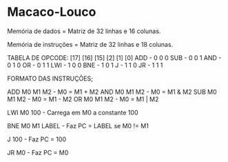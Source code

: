 Macaco-Louco
============

Memória de dados = Matriz de 32 linhas e 16 colunas.

Memória de instruções = Matriz de 32 linhas e 18 colunas.

TABELA DE OPCODE:
	  [17] [16] [15]
	   [2] [1]  [0]
ADD  - 	0 	0 	0
SUB  - 	0   0   1
AND  -	0   1   0
OR   - 	0   1   1
LWI  - 	1   0   0
BNE  -	1   0   1
J    - 	1   1   0
JR   - 	1   1   1

FORMATO DAS INSTRUÇÕES;

ADD M0 M1 M2 - M0 = M1 + M2
AND M0 M1 M2 - M0 = M1 & M2
SUB M0 M1 M2 - M0 = M1 - M2
OR M0 M1 M2 - M0 = M1 | M2

LWI M0 100 - Carrega em M0 a constante 100

BNE M0 M1 LABEL - Faz PC = LABEL se M0 != M1

J 100 - Faz PC = 100

JR M0 - Faz PC = M0